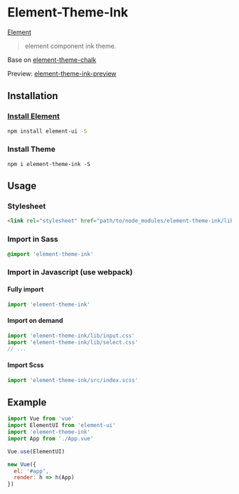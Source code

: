 # Element-Theme-Ink

[Element](http://element.eleme.io/)

> element component ink theme.

Base on [element-theme-chalk](https://github.com/ElementUI/theme-chalk)

Preview: [element-theme-ink-preview](https://github.yunyoujun.cn/element-theme-ink-preview)

## Installation

### [Install Element](http://element-cn.eleme.io/#/zh-CN/component/installation)

```sh
npm install element-ui -S
```

### Install Theme

```shell
npm i element-theme-ink -S
```

## Usage

### Stylesheet

```html
<link rel="stylesheet" href="path/to/node_modules/element-theme-ink/lib/index.css">
```

### Import in Sass 

```scss
@import 'element-theme-ink'
```

### Import in Javascript  (use webpack)

#### Fully import

```javascript
import 'element-theme-ink'
```

#### Import on demand

```javascript
import 'element-theme-ink/lib/input.css'
import 'element-theme-ink/lib/select.css'
// ...
```

#### Import Scss

```js
import 'element-theme-ink/src/index.scss'
```


## Example

```js
import Vue from 'vue'
import ElementUI from 'element-ui'
import 'element-theme-ink'
import App from './App.vue'

Vue.use(ElementUI)

new Vue({
  el: '#app',
  render: h => h(App)
})
```

